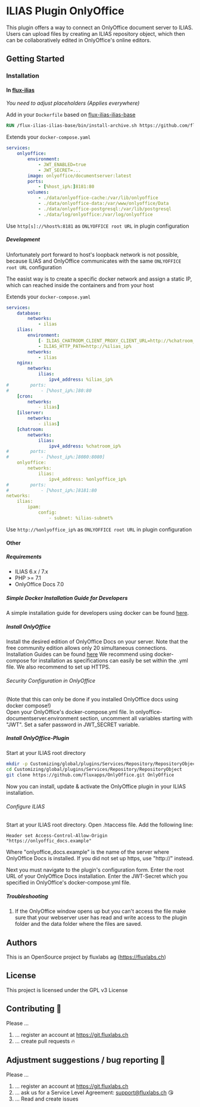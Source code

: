 # ILIAS Plugin OnlyOffice
This plugin offers a way to connect an OnlyOffice document server to ILIAS. Users can upload files by creating an ILIAS repository object, which then can be collaboratively edited in OnlyOffice's online editors.

## Getting Started

### Installation

#### In [flux-ilias](https://github.com/fluxfw/flux-ilias)

*You need to adjust placeholders (Applies everywhere)*

Add in your `Dockerfile` based on [flux-ilias-ilias-base](https://github.com/fluxfw/flux-ilias-ilias-base)

```dockerfile
RUN /flux-ilias-ilias-base/bin/install-archive.sh https://github.com/fluxapps/OnlyOffice/archive/refs/heads/main.tar.gz /var/www/html/Customizing/global/plugins/Services/Repository/RepositoryObject/OnlyOffice
```

Extends your `docker-compose.yaml`

```yaml
services:
    onlyoffice:
        environment:
            - JWT_ENABLED=true
            - JWT_SECRET=...
        image: onlyoffice/documentserver:latest
        ports:
            - [%host_ip%:]8181:80
        volumes:
            - ./data/onlyoffice-cache:/var/lib/onlyoffice
            - ./data/onlyoffice-data:/var/www/onlyoffice/Data
            - ./data/onlyoffice-postgresql:/var/lib/postgresql
            - ./data/log/onlyoffice:/var/log/onlyoffice
```

Use `http[s]://%host%:8181` as `ONLYOFFICE root URL` in plugin configuration

##### Development

Unfortunately port forward to host's loopback network is not possible, because ILIAS and OnlyOffice communicates with the same `ONLYOFFICE root URL` configuration

The easist way is to create a specific docker network and assign a static IP, which can reached inside the containers and from your host

Extends your `docker-compose.yaml`

```yaml
services:
    database:
        networks:
            - ilias
    ilias:
        environment:
            [- ILIAS_CHATROOM_CLIENT_PROXY_CLIENT_URL=http://%chatroom_ip%:8080]
            - ILIAS_HTTP_PATH=http://%ilias_ip%
        networks:
            - ilias
    nginx:
        networks:
            ilias:
                ipv4_address: %ilias_ip%
#        ports:
#            - [%host_ip%:]80:80
    [cron:
        networks:
            - ilias]
    [ilserver:
        networks:
            - ilias]
    [chatroom:
        networks:
            ilias:
                ipv4_address: %chatroom_ip%
#        ports:
#            - [%host_ip%:]8080:8080]
    onlyoffice:
        networks:
            ilias:
                ipv4_address: %onlyoffice_ip%
#        ports:
#            - [%host_ip%:]8181:80
networks:
    ilias:
        ipam:
            config:
                - subnet: %ilias-subnet%
```

Use `http://%onlyoffice_ip%` as `ONLYOFFICE root URL` in plugin configuration

#### Other

##### Requirements

* ILIAS 6.x / 7.x
* PHP >= 7.1
* OnlyOffice Docs 7.0

##### Simple Docker Installation Guide for Developers

A simple installation guide for developers using docker can be found [here](doc/DOCKER_INSTALLATION.md).

##### Install OnlyOffice 
Install the desired edition of OnlyOffice Docs on your server. 
Note that the free community edition allows only 20 simultaneous connections.
Installation Guides can be found [here](https://helpcenter.onlyoffice.com/installation/docs-index.aspx)
We recommend using docker-compose for installation as specifications can easily be set within the .yml file.
We also recommend to set up HTTPS.

###### Security Configuration in OnlyOffice
(Note that this can only be done if you installed OnlyOffice docs using docker compose!)  
Open your OnlyOffice's docker-compose.yml file. 
In onlyoffice-documentserver.environment section, uncomment all variables starting with "JWT".
Set a safer password in JWT_SECRET variable.

##### Install OnlyOffice-Plugin
Start at your ILIAS root directory
```bash
mkdir -p Customizing/global/plugins/Services/Repository/RepositoryObject
cd Customizing/global/plugins/Services/Repository/RepositoryObject
git clone https://github.com/fluxapps/OnlyOffice.git OnlyOffice
```

Now you can install, update & activate the OnlyOffice plugin in your ILIAS installation.


###### Configure ILIAS 
Start at your ILIAS root directory.
Open .htaccess file. Add the following line:
``` code
Header set Access-Control-Allow-Origin "https://onlyoffic_docs.example"
```
Where "onlyoffice_docs.example" is the name of the server where OnlyOffice Docs is installed.
If you did not set up https, use "http://" instead.

Next you must navigate to the plugin's configuration form. 
Enter the root URL of your OnlyOffice Docs installation.
Enter the JWT-Secret which you specified in OnlyOffice's docker-compose.yml file.

##### Troubleshooting
1. If the OnlyOffice window opens up but you can't access the file make sure that your webserver user has read and write access to the plugin folder and the data folder where the files are saved.

## Authors

This is an OpenSource project by fluxlabs ag (https://fluxlabs.ch)

## License

This project is licensed under the GPL v3 License

## Contributing :purple_heart:
Please ...
1. ... register an account at https://git.fluxlabs.ch
2. ... create pull requests :fire:

## Adjustment suggestions / bug reporting :feet:
Please ...
1. ... register an account at https://git.fluxlabs.ch
2. ... ask us for a Service Level Agreement: support@fluxlabs.ch :kissing_heart:
3. ... Read and create issues
